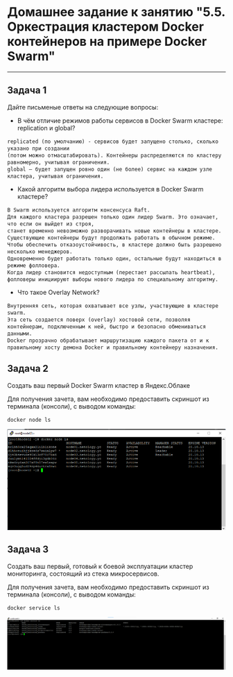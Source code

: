 # Домашнее задание к занятию "5.5. Оркестрация кластером Docker контейнеров на примере Docker Swarm"

---

## Задача 1

Дайте письменые ответы на следующие вопросы:

- В чём отличие режимов работы сервисов в Docker Swarm кластере: replication и global?  
``` 
replicated (по умолчанию) - cервисов будет запущено столько, сколько указано при создании 
(потом можно отмасштабировать). Контейнеры распределяются по кластеру равномерно, учитывая ограничения. 
global — будет запущен ровно один (не более) сервис на каждом узле кластера, учитывая ограничения.
```
- Какой алгоритм выбора лидера используется в Docker Swarm кластере?  
```
В Swarm используется алгоритм консенсуса Raft. 
Для каждого кластера разрешен только один лидер Swarm. Это означает, что если он выйдет из строя, 
станет временно невозможно разворачивать новые контейнеры в кластере. 
Существующие контейнеры будут продолжать работать в обычном режиме.
Чтобы обеспечить отказоустойчивость, в кластере должно быть разрешено несколько менеджеров. 
Одновременно будет работать только один, остальные будут находиться в режиме фолловера. 
Когда лидер становится недоступным (перестает рассылать heartbeat), фолловеры инициируют выборы нового лидера по специальному алгоритму. 
```
- Что такое Overlay Network?  
```
Внутренняя сеть, которая охватывает все узлы, участвующие в кластере swarm. 
Эта сеть создается поверх (overlay) хостовой сети, позволяя контейнерам, подключенным к ней, быстро и безопасно обмениваться данными. 
Docker прозрачно обрабатывает маршрутизацию каждого пакета от и к правильному хосту демона Docker и правильному контейнеру назначения.
```
## Задача 2

Создать ваш первый Docker Swarm кластер в Яндекс.Облаке

Для получения зачета, вам необходимо предоставить скриншот из терминала (консоли), с выводом команды:
```
docker node ls
```
![img.png](img.png)

## Задача 3

Создать ваш первый, готовый к боевой эксплуатации кластер мониторинга, состоящий из стека микросервисов.

Для получения зачета, вам необходимо предоставить скриншот из терминала (консоли), с выводом команды:
```
docker service ls
```
![img_1.png](img_1.png)

